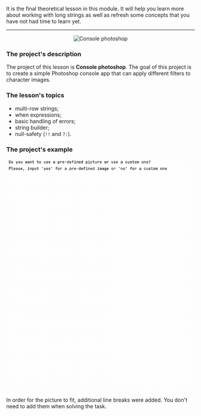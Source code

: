 It is the final theoretical lesson in this module. 
It will help you learn more about working with long strings 
as well as refresh some concepts that you have not had time to learn yet.

----

<p align="center">
    <img src="../../../utils/src/main/resources/images/part1/AlmostDone/game.png" alt="Console photoshop" width="400"/>
</p>

### The project's description

The project of this lesson is **Console photoshop**.
The goal of this project is to create a simple Photoshop console app 
that can apply different filters to character images.

### The lesson's topics

- multi-row strings;
- when expressions;
- basic handling of errors;
- string builder;
- null-safety (`!!` and `?:`).

### The project's example

![Console photoshop example](../../../utils/src/main/resources/images/part1/AlmostDone/game.gif "Console photoshop example")

In order for the picture to fit, additional line breaks were added.
You don't need to add them when solving the task.
